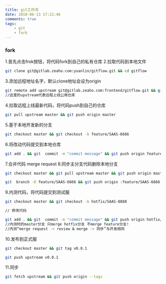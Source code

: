 ```yaml
---
title: git工作流
date: 2018-06-13 17:21:46
comments: true
tags:
    - git
    - fork
---
```


### fork

1.首先点击frok按钮，将代码fork到自己的私有仓库
2.拉取代码到本地文件
```bash
git clone git@gitlab.zeaho.com:yuanlin/gitflow.git && cd gitflow
```
3.添加远程地址名字，默认clone地址会设为origin
```bash
git remote add upstream git@gitlab.zeaho.com:frontend/gitflow.git && git remote -v
//这里的upstream代表远程上线公用仓库
```
4.拉取远程上线最新代码，将代码push到自己的仓库
```bash
git pull upstream master && git push origin master
```
5.基于本地开发新的分支
```bash
git checkout master && git checkout -b feature/SAAS-6666
```
6.将改动代码提交到本地仓库
```bash
git add . && git  commit -m "commit message" && git push origin feature/SAAS-6666
```
7.合并代码 merge request
8.同步主分支代码删除本地分支
```bash
git checkout master && git pull upstream master && git push origin master

git  branch -D feature/SAAS-6666 && git push origin :feature/SAAS-6666
```
9.内测代码，将代码提交到测试服
```bash
git checkout master && git checkout -b hotfix/SAAS-8888

// 修改代码

git add . && git  commit -m "commit message" && git push origin hotfix/SAAS-8888
//内测时的master分支 只merge hotfix分支 不merge feature分支!
//内测“merge request -> review & merge -> 同步”与开发相同
```
10.发布到正式服
```bash
git checkout master && git tag v0.0.1

git push upstream v0.0.1
```
11.同步
```bash
git fetch upstream && git push origin --tags
```